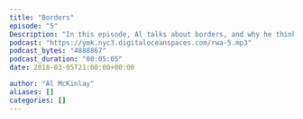 ```yaml
---
title: "Borders"
episode: "5"
Description: "In this episode, Al talks about borders, and why he thinks they are unfair."
podcast: "https://ymk.nyc3.digitaloceanspaces.com/rwa-5.mp3"
podcast_bytes: "4888867"
podcast_duration: "00:05:05"
date: 2018-03-05T21:00:00+00:00

author: "Al McKinlay"
aliases: []
categories: []
---
```

